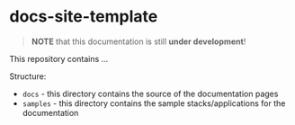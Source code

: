 # docs-site-template

> **NOTE** that this documentation is still **under development**!

This repository contains ...

Structure:

* `docs` - this directory contains the source of the documentation pages
* `samples` - this directory contains the sample stacks/applications for the documentation
